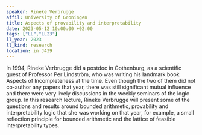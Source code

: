 ```yaml
---
speaker: Rineke Verbrugge
affil: University of Groningen
title: Aspects of provability and interpretability
date: 2023-05-12 10:00:00 +02:00
tags: ["LL","LL23"]
ll_year: 2023
ll_kind: research
location: in J439
---
```

In 1994, Rineke Verbrugge did a postdoc in Gothenburg, as a scientific guest of Professor Per Lindström, who was writing his landmark book Aspects of Incompleteness at the time.
Even though the two of them did not co-author any papers that year, there was still significant mutual influence and there were very lively discussions in the weekly seminars of the logic group.
In this research lecture, Rineke Verbrugge will present some of the questions and results around bounded arithmetic, provability and interpretability logic that she was working on that year, for example, a small reflection principle for bounded arithmetic and the lattice of feasible interpretability types.
